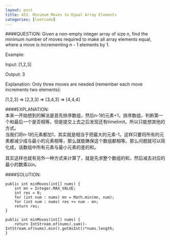 ```yaml
---
layout: post
title: 453. Minimum Moves to Equal Array Elements
categories: [leetcode]
---
```


####QUESTION:
Given a non-empty integer array of size n, find the minimum number of moves required to make all array elements equal, where a move is incrementing n - 1 elements by 1.

Example:

Input:
[1,2,3]

Output:
3

Explanation:
Only three moves are needed (remember each move increments two elements):

[1,2,3]  =>  [2,3,3]  =>  [3,4,3]  =>  [4,4,4]

  
####EXPLANATION:  
本来一开始想到的解法是首先排序数组，然后n-1的元素+1，排序数组，判断第一个和最后一个是否相等。但是提交上去之后发现还有timelimit。所以只能想其他的方式。  
当我们将n-1的元素都加1，其实就是相当于把最大的元素-1。这样只要将所有的元素都减少成与最小的元素相等，那么就能确保这个数组都相等。那么问题就可以简化成，该数组中所有元素与最小元素的差的和。

其实这样也就有另外一种方式来计算了，就是先求整个数组的和，然后减去对应的最小的数乘以n。

####SOLUTION:  

    public int minMoves(int[] nums) {
        int mn = Integer.MAX_VALUE;
        int res = 0;
        for (int num : nums) mn = Math.min(mn, num);
        for (int num : nums) res += num - mn;
        return res;
    }
    
    public int minMoves(int[] nums) {
        return IntStream.of(nums).sum()-IntStream.of(nums).min().getAsInt()*nums.length;
    }


